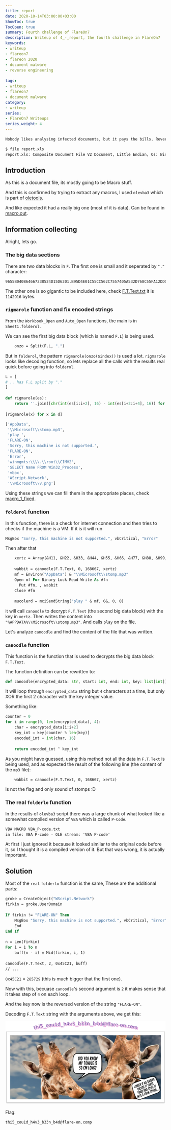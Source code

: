 ```yaml
---
title: report
date: 2020-10-14T03:00:00+03:00
ShowToc: true
TocOpen: true
summary: Fourth challenge of FlareOn7
description: Writeup of 4_-_report, the fourth challenge in FlareOn7
keywords:
- writeup
- flareon7
- flareon 2020
- document malware
- reverse engineering

tags:
- writeup
- flareon7
- document malware
category:
- writeup
series:
- FlareOn7 Writeups
series_weight: 4
---
```


```txt
Nobody likes analysing infected documents, but it pays the bills. Reverse this macro thrill-ride to discover how to get it to show you the key.
```

```txt
$ file report.xls
report.xls: Composite Document File V2 Document, Little Endian, Os: Windows, Version 10.0, Code page: 1252, 0x17: 1048576CDFV2 Microsoft Excel
```

## Introduction

As this is a document file, its mostly going to be Macro stuff.

And this is confirmed by trying to extract any macros, I used `olevba3` which is part of [oletools].

And like expected it had a really big one (most of it is data). Can be
found in [macro.out](./macro.out).

## Information collecting

Alright, lets go.

### The big data sections

There are two data blocks in `F`. The first one is small and it seperated by `"."` character:
```hex
9655B040B64667238524D15D6201.B95D4E01C55CC562C7557405A532D768C55FA12DD074DC697A06E172992CAF3F8A5C7306B7476B38.C555AC40A7469C234424.853FA85C470699477D3851249A4B9C4E.A855AF40B84695239D24895D2101D05CCA62BE5578055232D568C05F902DDC74D2697406D7724C2CA83FCF5C2606B547A73898246B4BC14E941F9121D464D263B947EB77D36E7F1B8254.853FA85C470699477D3851249A4B9C4E.9A55B240B84692239624.CC55A940B44690238B24CA5D7501CF5C9C62B15561056032C468D15F9C2DE374DD696206B572752C8C3FB25C3806.A8558540924668236724B15D2101AA5CC362C2556A055232AE68B15F7C2DC17489695D06DB729A2C723F8E5C65069747AA389324AE4BB34E921F9421.CB55A240B5469B23.AC559340A94695238D24CD5D75018A5CB062BA557905A932D768D15F982D.D074B6696F06D5729E2CAE3FCF5C7506AD47AC388024C14B7C4E8F1F8F21CB64
```
The other one is so gigantic to be included here, check [F.T.Text.txt](./F.T.Text.txt) it is `1142916` bytes.

### `rigmarole` function and fix encoded strings

From the `Workbook_Open` and `Auto_Open` functions, the main is in `Sheet1.folderol`.

We can see the first big data block (which is named `F.L`) is being used.
```vb
    onzo = Split(F.L, ".")
```

But in `folderol`, the pattern `rigmarole(onzo($index))` is used a lot.
`rigmarole` looks like decoding function, so lets replace all the calls with the
results real quick before going into `folderol`.

```python
L = [
# .. has F.L split by "."
]

def rigmarole(es):
    return ''.join([chr(int(es[i:i+2], 16) - int(es[i+2:i+4], 16)) for i in range(0, len(es), 4)])

[rigmarole(x) for x in d]
```
```python
['AppData',
 '\\Microsoft\\stomp.mp3',
 'play ',
 'FLARE-ON',
 'Sorry, this machine is not supported.',
 'FLARE-ON',
 'Error',
 'winmgmts:\\\\.\\root\\CIMV2',
 'SELECT Name FROM Win32_Process',
 'vbox',
 'WScript.Network',
 '\\Microsoft\\v.png']
```

Using these strings we can fill them in the appropriate places, check [macro_1_fixed](./macro_1_fixed.vb).

### `folderol` function

In this function, there is a check for internet connection and then tries to checks if the machine is a VM. If it is it will run
```vb
MsgBox "Sorry, this machine is not supported.", vbCritical, "Error"
```

Then after that
```vb
    xertz = Array(&H11, &H22, &H33, &H44, &H55, &H66, &H77, &H88, &H99, &HAA, &HBB, &HCC, &HDD, &HEE)

    wabbit = canoodle(F.T.Text, 0, 168667, xertz)
    mf = Environ("AppData") & "\\Microsoft\\stomp.mp3"
    Open mf For Binary Lock Read Write As #fn
      Put #fn, , wabbit
    Close #fn
    
    mucolerd = mciSendString("play " & mf, 0&, 0, 0)
```

it will call `canoodle` to decrypt `F.T.Text` (the second big data block) with the key in `xertz`. Then writes the content into `"%APPDATA%\\Microsoft\\stomp.mp3"`. And calls `play` on the file.

Let's analyze `canoodle` and find the content of the file that was written.

### `canoodle` function

This function is the function that is used to decrypts the big data block `F.T.Text`.

The function definition can be rewritten to:
```python
def canoodle(encrypted_data: str, start: int, end: int, key: list[int])
```

It will loop through `encrypted_data` string but `4` characters at a time,
but only XOR the first 2 character with the key integer value.

Something like:
```python
counter = 0
for i in range(0, len(encrypted_data), 4):
    char = encrypted_data[i:i+2]
    key_int = key[counter % len(key)]
    encoded_int = int(char, 16)

    return encoded_int ^ key_int
```

As you might have guessed, using this method not all the data in `F.T.Text` is being used, and as expected the result of the following line (the content of the `mp3` file):
```vb
    wabbit = canoodle(F.T.Text, 0, 168667, xertz)
```

Is not the flag and only sound of stomps :D

### The real `folderlo` function

In the results of `olevba3` script there was a large chunk of what looked like
a somewhat compiled version of `VBA` which is called `P-Code`.
```txt
VBA MACRO VBA_P-code.txt 
in file: VBA P-code - OLE stream: 'VBA P-code'
```

At first I just ignored it because it looked similar to the original
code before it, so I thought it is a compiled version of it.
But that was wrong, it is actually important.

## Solution

Most of the `real` `folderlo` function is the same, These are the additional parts:
```vb
groke = CreateObject("WScript.Network")
firkin = groke.UserDomain

If firkin != "FLARE-ON" Then
    MsgBox "Sorry, this machine is not supported.", vbCritical, "Error"
    End
End If

n = Len(firkin)
For i = 1 To n
    buff(n - i) = Mid(firkin, i, 1)

canoodle(F.T.Text, 2, 0x45C21, buff)
// ...
```
`0x45C21` = `285729` (this is much bigger that the first one).

Now with this, becuase `canoodle`'s second argument is `2` it makes sense that it
takes step of `4` on each loop.

And the key now is the reversed version of the string `"FLARE-ON"`.

Decoding `F.T.Text` string with the arguments above, we get this:

![flag](./flag.png)

Flag:
```txt
thi5_cou1d_h4v3_b33n_b4d@flare-on.comp
```

[oletools]: https://github.com/decalage2/oletools
